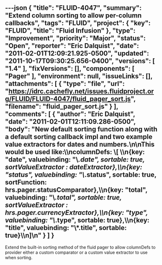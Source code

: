 ---json
{
  "title": "FLUID-4047",
  "summary": "Extend column sorting to allow per-column callbacks",
  "tags": "FLUID",
  "project": {
    "key": "FLUID",
    "title": "Fluid Infusion"
  },
  "type": "Improvement",
  "priority": "Major",
  "status": "Open",
  "reporter": "Eric Dalquist",
  "date": "2011-02-01T12:09:21.925-0500",
  "updated": "2011-10-17T09:30:25.656-0400",
  "versions": [
    "1.4"
  ],
  "fixVersions": [],
  "components": [
    "Pager"
  ],
  "environment": null,
  "issueLinks": [],
  "attachments": [
    {
      "type": "file",
      "url": "https://idrc.cachefly.net/issues.fluidproject.org/FLUID/FLUID-4047/fluid_pager_sort.js",
      "filename": "fluid_pager_sort.js"
    }
  ],
  "comments": [
    {
      "author": "Eric Dalquist",
      "date": "2011-02-01T12:11:09.286-0500",
      "body": "New default sorting function along with a default sorting callback impl and two example value extractors for dates and numbers.\n\nThis would be used like:\\\ncolumnDefs: \\[ \\\n{key: \"date\",   valuebinding: \"\\*.date\",   sortable: true, sortValueExtractor : dateExtractor},\\\n{key: \"status\", valuebinding: \"\\*.status\", sortable: true, sortFunction: hrs.pager.statusComparator},\\\n{key: \"total\",  valuebinding: \"\\*.total\",  sortable: true, sortValueExtractor : hrs.pager.currencyExtractor},\\\n{key: \"type\",   valuebinding: \"\\*.type\",   sortable: true},\\\n{key: \"title\",  valuebinding: \"\\*.title\",  sortable: true}\\\n]\n"
    }
  ]
}
---
Extend the built-in sorting method of the fluid pager to allow columnDefs to provider either a custom comparator or a custom value extractor to use when sorting.

        